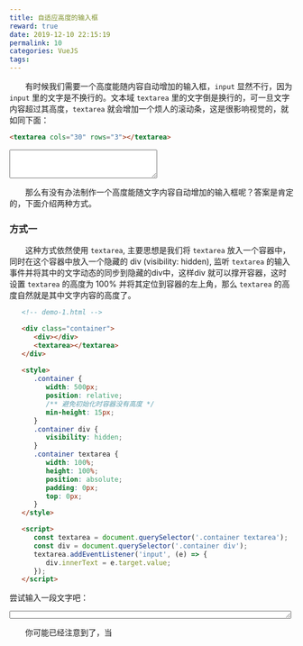 ```yaml
---
title: 自适应高度的输入框
reward: true
date: 2019-12-10 22:15:19
permalink: 10
categories: VueJS
tags:
---
```


　　有时候我们需要一个高度能随内容自动增加的输入框，`input` 显然不行，因为 `input` 里的文字是不换行的。文本域 `textarea` 里的文字倒是换行的，可一旦文字内容超过其高度，`textarea` 就会增加一个烦人的滚动条，这是很影响视觉的，就如同下面：
```html
<textarea cols="30" rows="3"></textarea>
```

<textarea cols="30" rows="3"></textarea>


　　那么有没有办法制作一个高度能随文字内容自动增加的输入框呢？答案是肯定的，下面介绍两种方式。

### 方式一

　　这种方式依然使用 `textarea`, 主要思想是我们将 `textarea` 放入一个容器中，同时在这个容器中放入一个隐藏的 div (visibility: hidden), 监听 `textarea` 的输入事件并将其中的文字动态的同步到隐藏的div中，这样div 就可以撑开容器，这时设置 `textarea` 的高度为 100% 并将其定位到容器的左上角，那么 `textarea` 的高度自然就是其中文字内容的高度了。

```html
   <!-- demo-1.html -->

   <div class="container">
      <div></div>
      <textarea></textarea> 
   </div>
   
   <style>
      .container {
         width: 500px;
         position: relative;
         /** 避免初始化时容器没有高度 */
         min-height: 15px;
      }
      .container div {
         visibility: hidden;
      }
      .container textarea {
         width: 100%;
         height: 100%;
         position: absolute;
         padding: 0px;
         top: 0px;
      }
   </style>

   <script>
      const textarea = document.querySelector('.container textarea');
      const div = document.querySelector('.container div');
      textarea.addEventListener('input', (e) => {
         div.innerText = e.target.value;
      });
   </script>
```
尝试输入一段文字吧：
   <div class="container_"><div></div><textarea></textarea></div>
   
   <style>
      .container_ {
         width: 500px;
         position: relative;
         min-height: 14px;
      }
      .container_ div {
         visibility: hidden;
      }
      .container_ textarea {
         width: 100%;
         height: 100%;
         position: absolute;
         top: 0px;
      }
   </style>

   <script>
      const textarea = document.querySelector('.container_ textarea');
      const div = document.querySelector('.container_ div');
      textarea.addEventListener('input', (e) => {
         div.innerText = e.target.value;
      });
   </script>


　　你可能已经注意到了，当